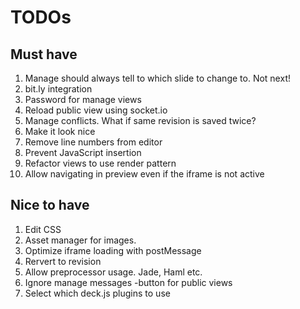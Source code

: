 # TODOs

## Must have

1. Manage should always tell to which slide to change to. Not next!
1. bit.ly integration
1. Password for manage views
1. Reload public view  using socket.io
1. Manage conflicts. What if same revision is saved twice?
1. Make it look nice
1. Remove line numbers from editor
1. Prevent JavaScript insertion
1. Refactor views to use render pattern
1. Allow navigating in preview even if the iframe is not active

## Nice to have

1. Edit CSS
1. Asset manager for images.
1. Optimize iframe loading with postMessage
1. Rervert to revision
1. Allow preprocessor usage. Jade, Haml etc.
1. Ignore manage messages -button for public views
1. Select which deck.js plugins to use
